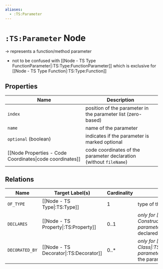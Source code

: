 ```yaml
---
aliases:
  - :TS:Parameter
---
```

# `:TS:Parameter` Node

-> represents a function/method parameter
- not to be confused with [[Node - TS Type FunctionParameter|:TS:Type:FunctionParameter]] which is exclusive for [[Node - TS Type Function|:TS:Type:Function]]

## Properties

| Name                                                     | Description                                                        |
| -------------------------------------------------------- | ------------------------------------------------------------------ |
| `index`                                                  | position of the parameter in the parameter list (zero-based)       |
| `name`                                                   | name of the parameter                                              |
| `optional` (boolean)                                     | indicates if the parameter is marked optional                      |
| [[Node Properties - Code Coordinates\|code coordinates]] | code coordinates of the parameter declaration (without `fileName`) |

## Relations

| Name           | Target Label(s)                        | Cardinality | Description                                                                                                    |
| -------------- | -------------------------------------- | ----------- | -------------------------------------------------------------------------------------------------------------- |
| `OF_TYPE`      | [[Node - TS Type\|:TS:Type]]           | 1           | type of the parameter                                                                                          |
| `DECLARES`     | [[Node - TS Property\|:TS:Property]]   | 0..1        | *only for [[Node - TS Constructor\|:TS:Constructor]] parameters:* reference to the declared parameter property |
| `DECORATED_BY` | [[Node - TS Decorator\|:TS:Decorator]] | 0..*        | *only for [[Node - TS Class\|:TS:Class]] member parameters:* all decorators of the parameter                   |
